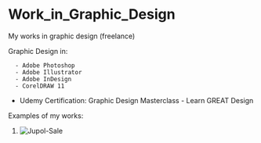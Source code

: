 # Work_in_Graphic_Design
My works in graphic design (freelance)



Graphic Design in:

      - Adobe Photoshop 
      - Adobe Illustrator 
      - Adobe InDesign 
      - CorelDRAW 11

* Udemy Certification: Graphic Design Masterclass - Learn GREAT Design 


Examples of my works:

1.  ![Jupol-Sale](https://user-images.githubusercontent.com/81822988/113870948-aac5e180-97b2-11eb-9f8a-bfb243c40d59.jpg)  
